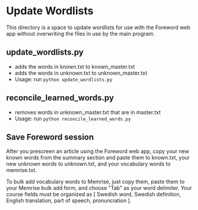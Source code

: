 # Update Wordlists
This directory is a space to update wordlists for use with the Foreword web app without overwriting the files in use by the main program. 

## update_wordlists.py
- adds the words in known.txt to known_master.txt
- adds the words in unknown.txt to unknown_master.txt
- Usage: run <code>python update_wordlists.py</code>

## reconcile_learned_words.py
- removes words in unknown_master.txt that are in master.txt
- Usage: run <code>python reconcile_learned_words.py</code>

## Save Foreword session
After you prescreen an article using the Foreword web app, copy your new known words from the summary section and paste them to known.txt, your new unknown words to unknown.txt, and your vocabulary words to memrise.txt. 

To bulk add vocabulary words to Memrise, just copy them, paste them to your Memrise bulk add form, and choose "Tab" as your word delimiter. Your course fields must be organized as [ Swedish word, Swedish definition, English translation, part of speech, pronunciation ].

